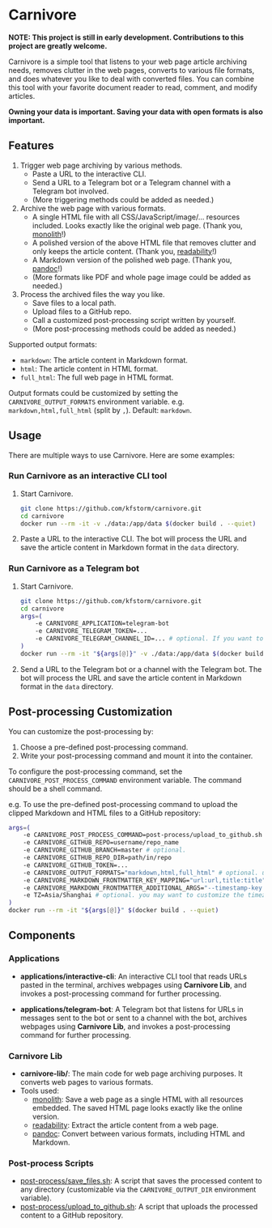 # Carnivore

**NOTE: This project is still in early development. Contributions to this project are greatly welcome.**

Carnivore is a simple tool that listens to your web page article archiving needs, removes clutter in the web pages, converts to various file formats, and does whatever you like to deal with converted files. You can combine this tool with your favorite document reader to read, comment, and modify articles.

**Owning your data is important. Saving your data with open formats is also important.**

## Features

1. Trigger web page archiving by various methods.
    - Paste a URL to the interactive CLI.
    - Send a URL to a Telegram bot or a Telegram channel with a Telegram bot involved.
    - (More triggering methods could be added as needed.)
2. Archive the web page with various formats.
    - A single HTML file with all CSS/JavaScript/image/... resources included. Looks exactly like the original web page. (Thank you, [monolith](https://github.com/Y2Z/monolith)!)
    - A polished version of the above HTML file that removes clutter and only keeps the article content. (Thank you, [readability](https://github.com/mozilla/readability)!)
    - A Markdown version of the polished web page. (Thank you, [pandoc](https://github.com/jgm/pandoc)!)
    - (More formats like PDF and whole page image could be added as needed.)
3. Process the archived files the way you like.
    - Save files to a local path.
    - Upload files to a GitHub repo.
    - Call a customized post-processing script written by yourself.
    - (More post-processing methods could be added as needed.)

Supported output formats:

- `markdown`: The article content in Markdown format.
- `html`: The article content in HTML format.
- `full_html`: The full web page in HTML format.

Output formats could be customized by setting the `CARNIVORE_OUTPUT_FORMATS` environment variable. e.g. `markdown,html,full_html` (split by `,`). Default: `markdown`.

## Usage

There are multiple ways to use Carnivore. Here are some examples:

### Run Carnivore as an interactive CLI tool

1. Start Carnivore.

    ```sh
    git clone https://github.com/kfstorm/carnivore.git
    cd carnivore
    docker run --rm -it -v ./data:/app/data $(docker build . --quiet)
    ```

2. Paste a URL to the interactive CLI. The bot will process the URL and save the article content in Markdown format in the `data` directory.

### Run Carnivore as a Telegram bot

1. Start Carnivore.

    ```sh
    git clone https://github.com/kfstorm/carnivore.git
    cd carnivore
    args=(
        -e CARNIVORE_APPLICATION=telegram-bot
        -e CARNIVORE_TELEGRAM_TOKEN=...
        -e CARNIVORE_TELEGRAM_CHANNEL_ID=... # optional. If you want to restrict the bot to a specific channel.
    )
    docker run --rm -it "${args[@]}" -v ./data:/app/data $(docker build . --quiet)
    ```

2. Send a URL to the Telegram bot or a channel with the Telegram bot. The bot will process the URL and save the article content in Markdown format in the `data` directory.

## Post-processing Customization

You can customize the post-processing by:

1. Choose a pre-defined post-processing command.
2. Write your post-processing command and mount it into the container.

To configure the post-processing command, set the `CARNIVORE_POST_PROCESS_COMMAND` environment variable. The command should be a shell command.

e.g. To use the pre-defined post-processing command to upload the clipped Markdown and HTML files to a GitHub repository:

```bash
args=(
    -e CARNIVORE_POST_PROCESS_COMMAND=post-process/upload_to_github.sh
    -e CARNIVORE_GITHUB_REPO=username/repo_name
    -e CARNIVORE_GITHUB_BRANCH=master # optional.
    -e CARNIVORE_GITHUB_REPO_DIR=path/in/repo
    -e CARNIVORE_GITHUB_TOKEN=...
    -e CARNIVORE_OUTPUT_FORMATS="markdown,html,full_html" # optional. upload multiple formats of the web page.
    -e CARNIVORE_MARKDOWN_FRONTMATTER_KEY_MAPPING="url:url,title:title" # optional. you may want to add frontmatter at the beginning of the Markdown file.
    -e CARNIVORE_MARKDOWN_FRONTMATTER_ADDITIONAL_ARGS="--timestamp-key date-created" # optional. you may want to add the timestamp to the frontmatter.
    -e TZ=Asia/Shanghai # optional. you may want to customize the timezone.
)
docker run --rm -it "${args[@]}" $(docker build . --quiet)
```

## Components

### Applications

- **applications/interactive-cli**: An interactive CLI tool that reads URLs pasted in the terminal, archives webpages using **Carnivore Lib**, and invokes a post-processing command for further processing.

- **applications/telegram-bot**: A Telegram bot that listens for URLs in messages sent to the bot or sent to a channel with the bot, archives webpages using **Carnivore Lib**, and invokes a post-processing command for further processing.

### Carnivore Lib

- **carnivore-lib/**: The main code for web page archiving purposes. It converts web pages to various formats.
- Tools used:
  - [monolith](https://github.com/Y2Z/monolith): Save a web page as a single HTML with all resources embedded. The saved HTML page looks exactly like the online version.
  - [readability](https://github.com/mozilla/readability): Extract the article content from a web page.
  - [pandoc](https://github.com/jgm/pandoc): Convert between various formats, including HTML and Markdown.

### Post-process Scripts

- [post-process/save_files.sh](process/save_files.sh): A script that saves the processed content to any directory (customizable via the `CARNIVORE_OUTPUT_DIR` environment variable).
- [post-process/upload_to_github.sh](post-process/upload_to_github.sh): A script that uploads the processed content to a GitHub repository.

